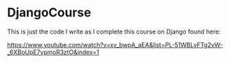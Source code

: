 # DjangoCourse
This is just the code I write as I complete this course on Django found here:

https://www.youtube.com/watch?v=xv_bwpA_aEA&list=PL-51WBLyFTg2vW-_6XBoUpE7vpmoR3ztO&index=1
